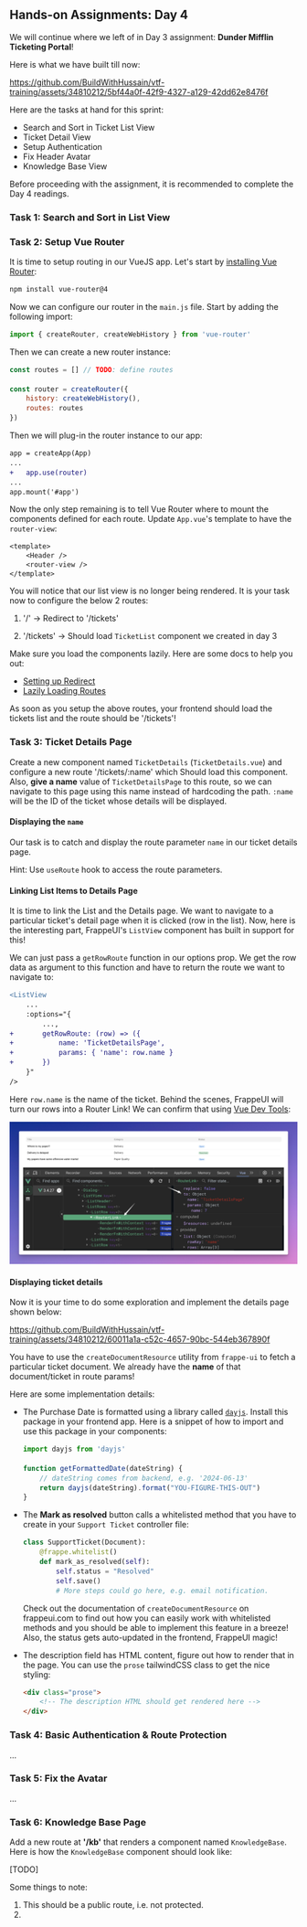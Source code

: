 ## Hands-on Assignments: Day 4

We will continue where we left of in Day 3 assignment: **Dunder Mifflin Ticketing Portal**!

Here is what we have built till now:

<https://github.com/BuildWithHussain/vtf-training/assets/34810212/5bf44a0f-42f9-4327-a129-42dd62e8476f>

Here are the tasks at hand for this sprint:

* Search and Sort in Ticket List View
* Ticket Detail View
* Setup Authentication
* Fix Header Avatar
* Knowledge Base View

Before proceeding with the assignment, it is recommended to complete the Day 4 readings.

### Task 1: Search and Sort in List View

### Task 2: Setup Vue Router

It is time to setup routing in our VueJS app. Let's start by [installing Vue Router](https://router.vuejs.org/installation.html):

```bash
npm install vue-router@4
```

Now we can configure our router in the `main.js` file. Start by adding the following import:

```js
import { createRouter, createWebHistory } from 'vue-router'
```

Then we can create a new router instance:

```js
const routes = [] // TODO: define routes

const router = createRouter({
    history: createWebHistory(),
    routes: routes
})
```

Then we will plug-in the router instance to our app:

```diff
app = createApp(App)
...
+   app.use(router)
...
app.mount('#app')
```

Now the only step remaining is to tell Vue Router where to mount the components defined for each route. Update `App.vue`'s template to have the `router-view`:

```vue
<template>
    <Header />
    <router-view />
</template>
```

You will notice that our list view is no longer being rendered. It is your task now to configure the below 2 routes:

1. '/' -> Redirect to '/tickets'

1. '/tickets' -> Should load `TicketList` component we created in day 3

Make sure you load the components lazily. Here are some docs to help you out:

* [Setting up Redirect](https://router.vuejs.org/guide/essentials/redirect-and-alias.html)
* [Lazily Loading Routes](https://router.vuejs.org/guide/advanced/lazy-loading.html)

As soon as you setup the above routes, your frontend should load the tickets list and the route should be '/tickets'!

### Task 3: Ticket Details Page

Create a new component named `TicketDetails` (`TicketDetails.vue`) and configure a new route '/tickets/:name' which Should load this component. Also, **give a name** value of `TicketDetailsPage` to this route, so we can navigate to this page using this name instead of hardcoding the path. `:name` will be the ID of the ticket whose details will be displayed.

#### Displaying the `name`

Our task is to catch and display the route parameter `name` in our ticket details page.

Hint: Use `useRoute` hook to access the route parameters.

#### Linking List Items to Details Page

It is time to link the List and the Details page. We want to navigate to a particular ticket's detail page when it is clicked (row in the list). Now, here is the interesting part, FrappeUI's `ListView` component has built in support for this!

We can just pass a `getRowRoute` function in our options prop. We get the row data as argument to this function and have to return the route we want to navigate to:

```diff
<ListView
    ...
    :options="{
        ...,
+       getRowRoute: (row) => ({ 
+           name: 'TicketDetailsPage', 
+           params: { 'name': row.name } 
+       })
    }"
/>
```

Here `row.name` is the name of the ticket. Behind the scenes, FrappeUI will turn our rows into a Router Link! We can confirm that using [Vue Dev Tools](https://devtools.vuejs.org/):

![Row Route in Vue Dev Tools](../.github/images/row-route-bts.png)

#### Displaying ticket details

Now it is your time to do some exploration and implement the details page shown below:

<https://github.com/BuildWithHussain/vtf-training/assets/34810212/60011a1a-c52c-4657-90bc-544eb367890f>

You have to use the `createDocumentResource` utility from `frappe-ui` to fetch a particular ticket document. We already have the **name** of that document/ticket in route params!

Here are some implementation details:

* The Purchase Date is formatted using a library called [`dayjs`](https://day.js.org/docs/en/installation/node-js). Install this package in your frontend app. Here is a snippet of how to import and use this package in your components:

    ```js
    import dayjs from 'dayjs'

    function getFormattedDate(dateString) {
        // dateString comes from backend, e.g. '2024-06-13'
        return dayjs(dateString).format("YOU-FIGURE-THIS-OUT")
    }
    ```

* The **Mark as resolved** button calls a whitelisted method that you have to create in your `Support Ticket` controller file:

    ```py
    class SupportTicket(Document):
        @frappe.whitelist()
        def mark_as_resolved(self):
            self.status = "Resolved"
            self.save()
            # More steps could go here, e.g. email notification.     
    ```

    Check out the documentation of `createDocumentResource` on frappeui.com to find out how you can easily work with whitelisted methods and you should be able to implement this feature in a breeze! Also, the status gets auto-updated in the frontend, FrappeUI magic!

* The description field has HTML content, figure out how to render that in the page. You can use the `prose` tailwindCSS class to get the nice styling:

    ```html
    <div class="prose">
        <!-- The description HTML should get rendered here -->
    </div>
    ```

### Task 4: Basic Authentication & Route Protection

...

### Task 5: Fix the Avatar

...

### Task 6: Knowledge Base Page

Add a new route at **'/kb'** that renders a component named `KnowledgeBase`. Here is how the `KnowledgeBase` component should look like:

[TODO]

Some things to note:

1. This should be a public route, i.e. not protected.
1.
